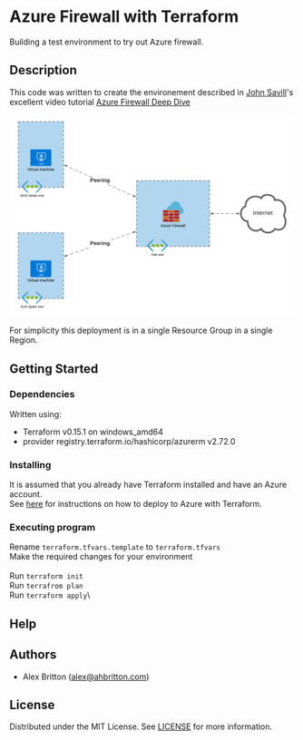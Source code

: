 # Azure Firewall with Terraform

Building a test environment to try out Azure firewall.

## Description

This code was written to create the environement described in [John Savill](https://twitter.com/NTFAQGuy)'s excellent video tutorial [Azure Firewall Deep Dive](https://www.youtube.com/watch?v=JiUerkqyW0g)

<p align="center">
<img src="./images/AzureFirewall.png" width="600">
</p>

For simplicity this deployment is in a single Resource Group in a single Region.

## Getting Started

### Dependencies

Written using:
+ Terraform v0.15.1 on windows_amd64
+ provider registry.terraform.io/hashicorp/azurerm v2.72.0

### Installing

It is assumed that you already have Terraform installed and have an Azure account.\
See [here](https://docs.microsoft.com/en-us/azure/developer/terraform/get-started-windows-powershell?tabs=bash) for instructions on how to deploy to Azure with Terraform.

### Executing program

Rename `terraform.tfvars.template` to `terraform.tfvars`\
Make the required changes for your environment\
\
Run `terraform init`\
Run `terrafrom plan`\
Run `terraform apply`\

## Help

## Authors

+ Alex Britton (alex@ahbritton.com)

## License

Distributed under the MIT License. See [LICENSE](https://choosealicense.com/licenses/mit/) for more information.